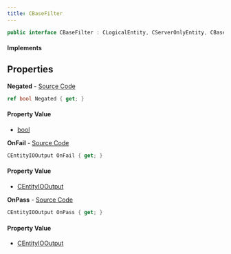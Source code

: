 ```yaml
---
title: CBaseFilter
---
```


```csharp
public interface CBaseFilter : CLogicalEntity, CServerOnlyEntity, CBaseEntity, CEntityInstance, ISchemaClass<CEntityInstance>, ISchemaClass<CBaseEntity>, ISchemaClass<CServerOnlyEntity>, ISchemaClass<CLogicalEntity>, ISchemaClass<CBaseFilter>, ISchemaField, ISchemaClass, INativeHandle
```

#### Implements

## Properties

**Negated** - [Source Code](https://github.com/swiftly-solution/swiftlys2/blob/main/managed/src/SwiftlyS2.Generated/Schemas/Interfaces/CBaseFilter.cs#L16)

```csharp
ref bool Negated { get; }
```

#### Property Value

- [bool](https://learn.microsoft.com/dotnet/api/system.boolean)

**OnFail** - [Source Code](https://github.com/swiftly-solution/swiftlys2/blob/main/managed/src/SwiftlyS2.Generated/Schemas/Interfaces/CBaseFilter.cs#L20)

```csharp
CEntityIOOutput OnFail { get; }
```

#### Property Value

- [CEntityIOOutput](/docs/api/shared/schemadefinitions/centityiooutput)

**OnPass** - [Source Code](https://github.com/swiftly-solution/swiftlys2/blob/main/managed/src/SwiftlyS2.Generated/Schemas/Interfaces/CBaseFilter.cs#L18)

```csharp
CEntityIOOutput OnPass { get; }
```

#### Property Value

- [CEntityIOOutput](/docs/api/shared/schemadefinitions/centityiooutput)

